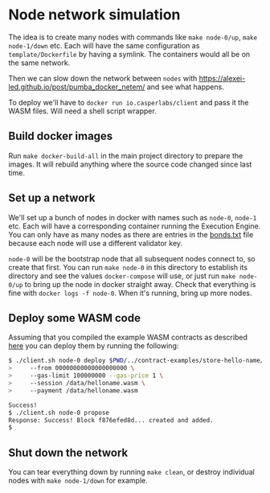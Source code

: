 # Node network simulation

The idea is to create many nodes with commands like `make node-0/up`, `make node-1/down` etc. Each will have the same configuration as `template/Dockerfile` by having a symlink. The containers would all be on the same network.

Then we can slow down the network between `nodes` with https://alexei-led.github.io/post/pumba_docker_netem/ and see what happens.

To deploy we'll have to `docker run io.casperlabs/client` and pass it the WASM files. Will need a shell script wrapper.


## Build docker images

Run `make docker-build-all` in the main project directory to prepare the images. It will rebuild anything where the source code changed since last time.


## Set up a network

We'll set up a bunch of nodes in docker with names such as `node-0`, `node-1` etc. Each will have a corresponding container running the Execution Engine. You can only have as many nodes as there are entries in the [bonds.txt](.casperlabs/genesis/bonds.txt) file because each node will use a different validator key.

`node-0` will be the bootstrap node that all subsequent nodes connect to, so create that first. You can run `make node-0` in this directory to establish its directory and see the values `docker-compose` will use, or just run `make node-0/up` to bring up the node in docker straight away. Check that everything is fine with `docker logs -f node-0`. When it's running, bring up more nodes.


## Deploy some WASM code

Assuming that you compiled the example WASM contracts as described [here](https://slack-files.com/TDVFB45LG-FFBGDQSBW-bad20239ec) you can deploy them by running the following:

```sh
$ ./client.sh node-0 deploy $PWD/../contract-examples/store-hello-name/target/wasm32-unknown-unknown/release\
>     --from 00000000000000000000 \
>     --gas-limit 100000000 --gas-price 1 \
>     --session /data/helloname.wasm \
>     --payment /data/helloname.wasm

Success!
$ ./client.sh node-0 propose
Response: Success! Block f876efed8d... created and added.
$
```


## Shut down the network

You can tear everything down by running `make clean`, or destroy individual nodes with `make node-1/down` for example.
